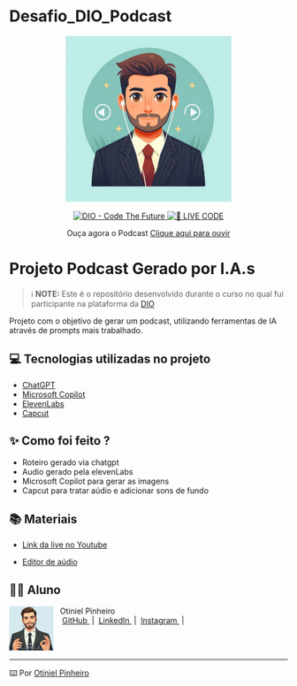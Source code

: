 # Desafio_DIO_Podcast

<p align="center">
<img 
    src="https://github.com/OtinielCPinheiro/Imagens/blob/main/A%20more%20casual%20and%20colorful%20background%20for%20a%20podcast%20cover%20featuring%20a%20man%20with%20brown%20skin%2C%20short%20hair%20and%20beard%2C%20brown%20eyes%2C%20in%20a%20standard%20corporate%20suit%2C%20with%20a%20friendly%20facial%20expression%20and%20apparent%20willingn%20(1).png"
    width="300"
/>
</p>

<p align="center">
<a href="https://dio.me/">
    <img 
        src="https://img.shields.io/badge/DIO-Code_The_Future-28DA77?logo=youtube" 
        alt="DIO - Code The Future">
</a>
<a href="https://dio.me/">
<img 
    src="https://img.shields.io/badge/🔴_LIVE_CODE-FF5E72" 
    alt="🔴 LIVE CODE">
</a>
</p>

<p align="center">
    Ouça agora o Podcast
    <a href="https://github.com/OtinielCPinheiro/Arquivos/blob/main/Podcast_Editado.MP3" src="https://img.icons8.com/doodle/48/book.png" alt="book"/> Clique aqui para ouvir</a>
    
</p>

# Projeto Podcast Gerado por I.A.s


> ℹ️ **NOTE:** Este é o repositório desenvolvido durante o curso no qual fui participante na plataforma da [DIO](https://dio.me)

Projeto com o objetivo de gerar um podcast, utilizando ferramentas de IA através de prompts mais trabalhado.

## 💻 Tecnologias utilizadas no projeto

- [ChatGPT](https://chat.openai.com/)
- [Microsoft Copilot](https://copilot.microsoft.com/)
- [ElevenLabs](https://beta.elevenlabs.io/)
- [Capcut](https://www.capcut.com/pt-br/)

## ✨ Como foi feito ?

- Roteiro gerado via chatgpt
- Audio gerado pela elevenLabs
- Microsoft Copilot para gerar as imagens
- Capcut para tratar aúdio e adicionar sons de fundo

## 📚 Materiais

- [Link da live no Youtube](https://www.youtube.com)

- [Editor de aúdio](https://www.capcut.com/editor?from_page=landing_page&__action_from=picture_V%C3%ADdeos%20profissionais%20em%20minutos,%20n%C3%A3o%20em%20horas.)

## 👨‍💻 Aluno

<p>
    <img 
      align=left 
      margin=10 
      width=80 
      src="https://github.com/OtinielCPinheiro/Imagens/blob/main/A%20man%20with%20brown%20skin%2C%20short%20hair%20and%20beard%2C%20brown%20eyes%2C%20in%20a%20standard%20corporate%20suit%2C%20with%20a%20friendly%20facial%20expression%20and%20apparent%20willingness%20to%20record%20a%20podcast%2C%20giving%20tips%20on%20Corporate%20Communication%20and%20%20(1).png"
    />
    <p>&nbsp&nbsp&nbspOtiniel Pinheiro<br>
    &nbsp&nbsp&nbsp
    <a 
        href="https://github.com/OtinielCPinheiro">
        GitHub
    </a>
    &nbsp;|&nbsp;
    <a 
        href="https://www.linkedin.com/in/otiniel-pinheiro-95499479/">
        LinkedIn
    </a>
    &nbsp;|&nbsp;
    <a 
        href="https://www.instagram.com/otiniel.pinheiro/">
        Instagram
    </a>
    &nbsp;|&nbsp;</p>
</p>
<br/><br/>
<p>

---

⌨️ Por [Otiniel Pinheiro](https://github.com/OtinielCPinheiro)
